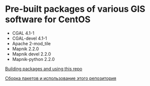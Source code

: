 Pre-built packages of various GIS software for CentOS
======================

* CGAL 4.1-1
* CGAL-devel 4.1-1
* Apache 2-mod_tile
* Mapnik 2.2.0
* Mapnik devel 2.2.0
* Mapnik-python 2.2.0

[Building packages and using this repo](https://github.com/nextgis/gis_packages_centos/wiki/Building-packages-EN)

[Сборка пакетов и использование этого репозитория](https://github.com/nextgis/gis_packages_centos/wiki/Building-packages-RU)
